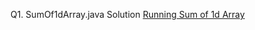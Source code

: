 Q1. SumOf1dArray.java Solution
[Running Sum of 1d Array](https://leetcode.com/problems/running-sum-of-1d-array/description/)
